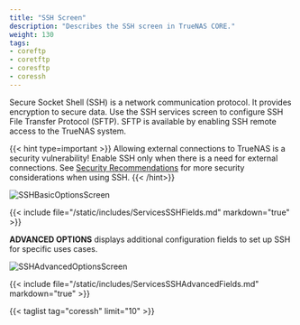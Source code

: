 ```yaml
---
title: "SSH Screen"
description: "Describes the SSH screen in TrueNAS CORE."
weight: 130
tags:
- coreftp
- coretftp
- coresftp
- coressh
---
```


Secure Socket Shell (SSH) is a network communication protocol. It provides encryption to secure data. Use the SSH services screen to configure SSH File Transfer Protocol (SFTP). SFTP is available by enabling SSH remote access to the TrueNAS system. 

{{< hint type=important >}}
Allowing external connections to TrueNAS is a security vulnerability!
Enable SSH only when there is a need for external connections.
See [Security Recommendations](https://www.truenas.com/docs/solutions/optimizations/security/) for more security considerations when using SSH.
{{< /hint>}}

![SSHBasicOptionsScreen](/images/CORE/13.0/SSHBasicOptionsScreen.png "SSH Basic Options")

{{< include file="/static/includes/ServicesSSHFields.md" markdown="true" >}}

**ADVANCED OPTIONS** displays additional configuration fields to set up SSH for specific uses cases. 

![SSHAdvancedOptionsScreen](/images/CORE/13.0/SSHAdvancedOptionsScreen.png "SSH Advanced Options")

{{< include file="/static/includes/ServicesSSHAdvancedFields.md" markdown="true" >}}

{{< taglist tag="coressh" limit="10" >}}
